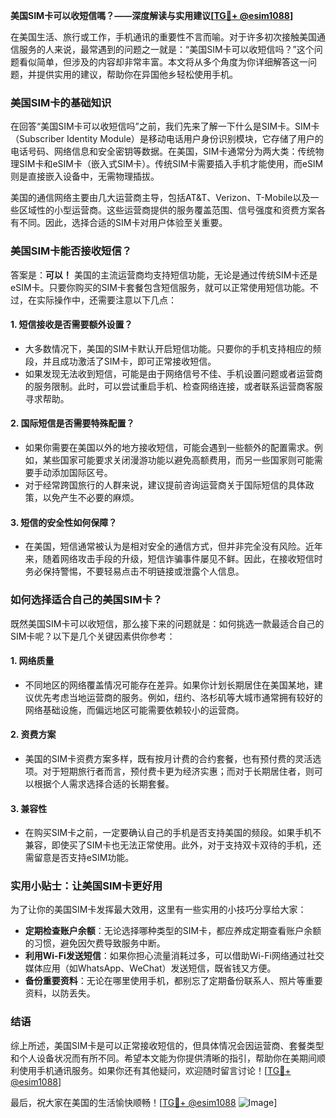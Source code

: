 **美国SIM卡可以收短信嗎？——深度解读与实用建议[[TG💪+ @esim1088](https://t.me/s/esim1088)]**

在美国生活、旅行或工作，手机通讯的重要性不言而喻。对于许多初次接触美国通信服务的人来说，最常遇到的问题之一就是：“美国SIM卡可以收短信吗？”这个问题看似简单，但涉及的内容却非常丰富。本文将从多个角度为你详细解答这一问题，并提供实用的建议，帮助你在异国他乡轻松使用手机。

### 美国SIM卡的基础知识

在回答“美国SIM卡可以收短信吗”之前，我们先来了解一下什么是SIM卡。SIM卡（Subscriber Identity Module）是移动电话用户身份识别模块，它存储了用户的电话号码、网络信息和安全密钥等数据。在美国，SIM卡通常分为两大类：传统物理SIM卡和eSIM卡（嵌入式SIM卡）。传统SIM卡需要插入手机才能使用，而eSIM则是直接嵌入设备中，无需物理插拔。

美国的通信网络主要由几大运营商主导，包括AT&T、Verizon、T-Mobile以及一些区域性的小型运营商。这些运营商提供的服务覆盖范围、信号强度和资费方案各有不同。因此，选择合适的SIM卡对用户体验至关重要。

### 美国SIM卡能否接收短信？

答案是：**可以！** 美国的主流运营商均支持短信功能，无论是通过传统SIM卡还是eSIM卡。只要你购买的SIM卡套餐包含短信服务，就可以正常使用短信功能。不过，在实际操作中，还需要注意以下几点：

#### 1. **短信接收是否需要额外设置？**
   - 大多数情况下，美国的SIM卡默认开启短信功能。只要你的手机支持相应的频段，并且成功激活了SIM卡，即可正常接收短信。
   - 如果发现无法收到短信，可能是由于网络信号不佳、手机设置问题或者运营商的服务限制。此时，可以尝试重启手机、检查网络连接，或者联系运营商客服寻求帮助。

#### 2. **国际短信是否需要特殊配置？**
   - 如果你需要在美国以外的地方接收短信，可能会遇到一些额外的配置需求。例如，某些国家可能要求关闭漫游功能以避免高额费用，而另一些国家则可能需要手动添加国际区号。
   - 对于经常跨国旅行的人群来说，建议提前咨询运营商关于国际短信的具体政策，以免产生不必要的麻烦。

#### 3. **短信的安全性如何保障？**
   - 在美国，短信通常被认为是相对安全的通信方式，但并非完全没有风险。近年来，随着网络攻击手段的升级，短信诈骗事件屡见不鲜。因此，在接收短信时务必保持警惕，不要轻易点击不明链接或泄露个人信息。

### 如何选择适合自己的美国SIM卡？

既然美国SIM卡可以收短信，那么接下来的问题就是：如何挑选一款最适合自己的SIM卡呢？以下是几个关键因素供你参考：

#### 1. **网络质量**
   - 不同地区的网络覆盖情况可能存在差异。如果你计划长期居住在美国某地，建议优先考虑当地运营商的服务。例如，纽约、洛杉矶等大城市通常拥有较好的网络基础设施，而偏远地区可能需要依赖较小的运营商。

#### 2. **资费方案**
   - 美国的SIM卡资费方案多样，既有按月计费的合约套餐，也有预付费的灵活选项。对于短期旅行者而言，预付费卡更为经济实惠；而对于长期居住者，则可以根据个人需求选择合适的长期套餐。

#### 3. **兼容性**
   - 在购买SIM卡之前，一定要确认自己的手机是否支持美国的频段。如果手机不兼容，即使买了SIM卡也无法正常使用。此外，对于支持双卡双待的手机，还需留意是否支持eSIM功能。

### 实用小贴士：让美国SIM卡更好用

为了让你的美国SIM卡发挥最大效用，这里有一些实用的小技巧分享给大家：

- **定期检查账户余额**：无论选择哪种类型的SIM卡，都应养成定期查看账户余额的习惯，避免因欠费导致服务中断。
- **利用Wi-Fi发送短信**：如果你担心流量消耗过多，可以借助Wi-Fi网络通过社交媒体应用（如WhatsApp、WeChat）发送短信，既省钱又方便。
- **备份重要资料**：无论在哪里使用手机，都别忘了定期备份联系人、照片等重要资料，以防丢失。

### 结语

综上所述，美国SIM卡是可以正常接收短信的，但具体情况会因运营商、套餐类型和个人设备状况而有所不同。希望本文能为你提供清晰的指引，帮助你在美期间顺利使用手机通讯服务。如果你还有其他疑问，欢迎随时留言讨论！[[TG💪+ @esim1088](https://t.me/s/esim1088)]

最后，祝大家在美国的生活愉快顺畅！[[TG💪+ @esim1088](https://t.me/s/esim1088) ![Image](https://i.postimg.cc/4NQfJmqS/Snipaste-2025-05-13-00-14-12.png)]